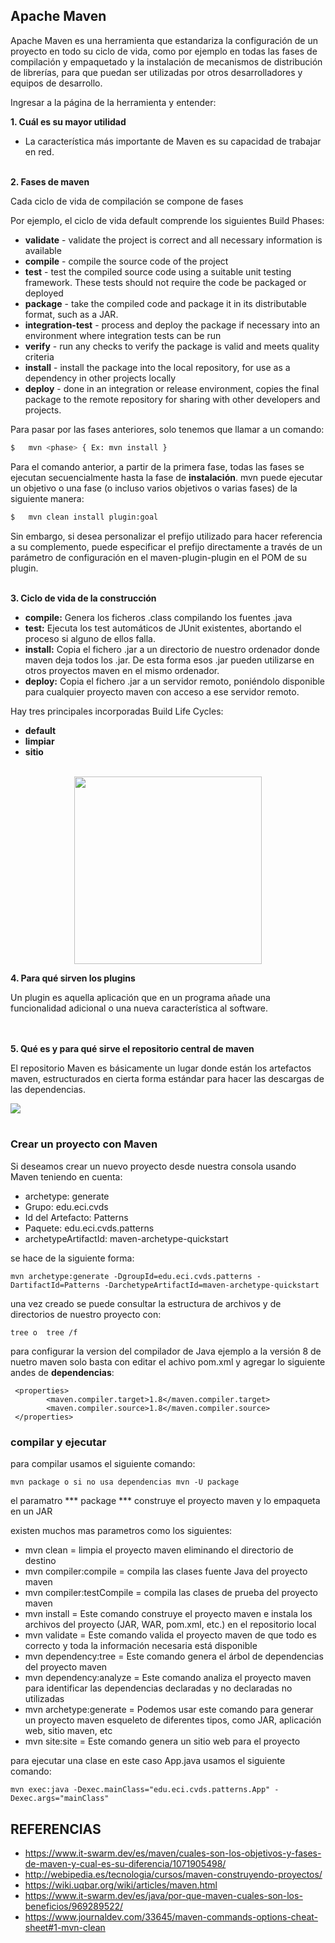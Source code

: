 ## Apache Maven

Apache Maven es una herramienta que estandariza la configuración de un proyecto en todo su ciclo de vida, como por ejemplo en todas las fases de compilación y empaquetado y la instalación de mecanismos de distribución de librerías, para que puedan ser utilizadas por otros desarrolladores y equipos de desarrollo.

Ingresar a la página de la herramienta y entender:

**1. Cuál es su mayor utilidad**

- La característica más importante de Maven es su capacidad de trabajar en red.
<br></br>

**2. Fases de maven**

Cada ciclo de vida de compilación se compone de fases
	
Por ejemplo, el ciclo de vida default comprende los siguientes Build Phases:

- **validate** - validate the project is correct and all necessary information is available
- **compile** - compile the source code of the project
- **test** - test the compiled source code using a suitable unit testing framework. These tests should not require the code be packaged or deployed
- **package** - take the compiled code and package it in its distributable format, such as a JAR.
- **integration-test** - process and deploy the package if necessary into an environment where integration tests can be run
- **verify** - run any checks to verify the package is valid and meets quality criteria
- **install** - install the package into the local repository, for use as a dependency in other projects locally
- **deploy** - done in an integration or release environment, copies the final package to the remote repository for sharing with other developers and projects.

Para pasar por las fases anteriores, solo tenemos que llamar a un comando:
```sh
$	mvn <phase> { Ex: mvn install }
```

Para el comando anterior, a partir de la primera fase, todas las fases se ejecutan secuencialmente hasta la fase de **instalación**. mvn puede ejecutar un objetivo o una fase (o incluso varios objetivos o varias fases) de la siguiente manera:

```sh
$	mvn clean install plugin:goal  
```

Sin embargo, si desea personalizar el prefijo utilizado para hacer referencia a su complemento, puede especificar el prefijo directamente a través de un parámetro de configuración en el maven-plugin-plugin en el POM de su plugin.
<br></br>

**3. Ciclo de vida de la construcción**

- **compile:** Genera los ficheros .class compilando los fuentes .java
- **test:** Ejecuta los test automáticos de JUnit existentes, abortando el proceso si alguno de ellos falla.
- **install:** Copia el fichero .jar a un directorio de nuestro ordenador donde maven deja todos los .jar. De esta forma esos .jar pueden utilizarse en otros proyectos maven en el mismo ordenador.
- **deploy:** Copia el fichero .jar a un servidor remoto, poniéndolo disponible para cualquier proyecto maven con acceso a ese servidor remoto.

Hay tres principales incorporadas Build Life Cycles:

- **default**
- **limpiar**
- **sitio**

<p align="center">
<br>
<img height="300" src="https://i.stack.imgur.com/Ub3Bd.png" />
<br>
</p>

**4. Para qué sirven los plugins**

Un plugin es aquella aplicación que en un programa añade una funcionalidad adicional o una nueva característica al software.

<br></br>
**5. Qué es y para qué sirve el repositorio central de maven**

 El repositorio Maven es básicamente un lugar donde están los artefactos maven, estructurados en cierta forma estándar para hacer las descargas de las dependencias.

![](http://webipedia.es/wp-content/uploads/2018/08/11_Facilidad-1024x578.jpg)
<br></br>

### Crear un proyecto con Maven

Si deseamos crear un nuevo proyecto desde nuestra consola usando Maven teniendo en cuenta:

- archetype: generate
- Grupo: edu.eci.cvds
- Id del Artefacto: Patterns
- Paquete: edu.eci.cvds.patterns
- archetypeArtifactId: maven-archetype-quickstart

se hace de la siguiente forma:

```
mvn archetype:generate -DgroupId=edu.eci.cvds.patterns -DartifactId=Patterns -DarchetypeArtifactId=maven-archetype-quickstart
```

una vez creado se puede consultar la estructura de archivos y de directorios de nuestro proyecto con:

```
tree o  tree /f
```
para configurar la version del compilador de Java ejemplo a la versión 8 de nuetro maven
solo basta con editar el achivo pom.xml y agregar lo siguiente andes de **dependencias**:
```
 <properties>
        <maven.compiler.target>1.8</maven.compiler.target>
        <maven.compiler.source>1.8</maven.compiler.source>
 </properties>
```

### compilar y ejecutar

para compilar usamos el siguiente comando:

```
mvn package o si no usa dependencias mvn -U package
```

el paramatro *** package  *** construye el proyecto maven y lo empaqueta en un JAR

existen muchos mas parametros como los siguientes:

- mvn clean =  limpia el proyecto maven eliminando el directorio de destino
- mvn compiler:compile = compila las clases fuente Java del proyecto maven
- mvn compiler:testCompile =  compila las clases de prueba del proyecto maven
- mvn install = Este comando construye el proyecto maven e instala los archivos del proyecto (JAR, WAR, pom.xml, etc.) en el repositorio local
- mvn validate = Este comando valida el proyecto maven de que todo es correcto y toda la información necesaria está disponible
- mvn dependency:tree = Este comando genera el árbol de dependencias del proyecto maven
- mvn dependency:analyze = Este comando analiza el proyecto maven para identificar las dependencias declaradas y no declaradas no utilizadas
- mvn archetype:generate = Podemos usar este comando para generar un proyecto maven esqueleto de diferentes tipos, como JAR, aplicación web, sitio maven, etc
- mvn site:site = Este comando genera un sitio web para el proyecto

para ejecutar una clase en este caso App.java usamos el siguiente comando:

```
mvn exec:java -Dexec.mainClass="edu.eci.cvds.patterns.App" -Dexec.args="mainClass"
```

## REFERENCIAS

- <https://www.it-swarm.dev/es/maven/cuales-son-los-objetivos-y-fases-de-maven-y-cual-es-su-diferencia/1071905498/>
- <http://webipedia.es/tecnologia/cursos/maven-construyendo-proyectos/>
- <https://wiki.uqbar.org/wiki/articles/maven.html>
- <https://www.it-swarm.dev/es/java/por-que-maven-cuales-son-los-beneficios/969289522/>
- <https://www.journaldev.com/33645/maven-commands-options-cheat-sheet#1-mvn-clean>
